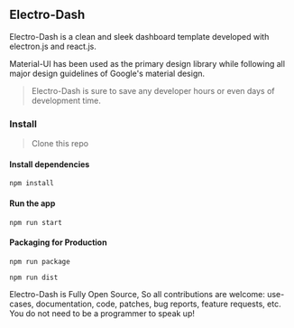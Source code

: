 ## Electro-Dash

Electro-Dash is a clean and sleek dashboard template developed with electron.js and react.js.  

Material-UI has been used as the primary design library while following all major design guidelines of Google's material design.

> Electro-Dash is sure to save any developer hours or even days of development time.


### Install

> Clone this repo

#### Install dependencies

```
npm install
```

#### Run the app

```
npm run start
```

#### Packaging for Production

```
npm run package
```
```
npm run dist
```

Electro-Dash is Fully Open Source, So all contributions are welcome: use-cases, documentation, code, patches, bug reports, feature requests, etc. You do not need to be a programmer to speak up!